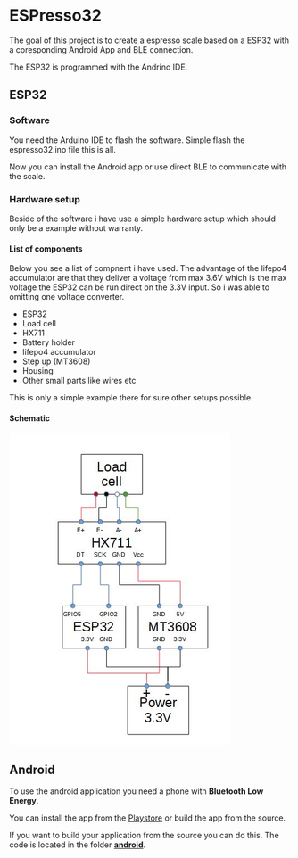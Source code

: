 # ESPresso32

The goal of this project is to create a espresso scale based on a ESP32 with
a coresponding Android App and BLE connection.

The ESP32 is programmed with the Andrino IDE.

## ESP32

### Software
You need the Arduino IDE to flash the software.
Simple flash the espresso32.ino file this is all.

Now you can install the Android app or use direct BLE
to communicate with the scale.

### Hardware setup
Beside of the software i have use a simple hardware setup which should only be a example without warranty.

#### List of components
Below you see a list of compnent i have used.
The advantage of the lifepo4 accumulator are that they deliver a voltage from 
max 3.6V which is the max voltage the ESP32 can be run direct on the 3.3V input.
So i was able to omitting one voltage converter.

- ESP32
- Load cell
- HX711
- Battery holder
- lifepo4 accumulator
- Step up (MT3608)
- Housing
- Other small parts like wires etc

This is only a  simple example there for sure other setups possible.

#### Schematic
![Schematic](images/schematic.jpg)

## Android
To use the android application you need a phone with **Bluetooth Low Energy**.

You can install the app from the [Playstore](https://github.com/epplerc/ESPresso32) or build the app from the source.


If you want to build your application from the source you can do this.
The code is located in the folder  **[android](android)**.
